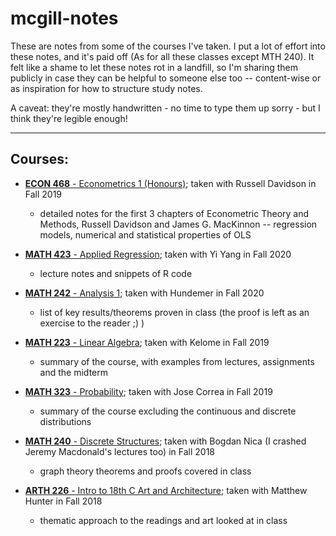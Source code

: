 # mcgill-notes
These are notes from some of the courses I've taken. I put a lot of effort into these notes, and it's paid off (As for all these classes except MTH 240). It felt like a shame to let these notes rot in a landfill, so I'm sharing them publicly in case they can be helpful to someone else too -- content-wise or as inspiration for how to structure study notes.

A caveat: they're mostly handwritten - no time to type them up sorry - but I think they're legible enough!

---

## Courses:

* [**ECON 468** - Econometrics 1 (Honours)](econ-468/); taken with Russell Davidson in Fall 2019
  * detailed notes for the first 3 chapters of Econometric Theory and Methods, Russell Davidson and James G. MacKinnon -- regression models, numerical and statistical properties of OLS


* [**MATH 423** - Applied Regression](math-423-applied-regression.pdf); taken with Yi Yang in Fall 2020
  * lecture notes and snippets of R code
* [**MATH 242** - Analysis 1](math-242-analysis1.pdf); taken with Hundemer in Fall 2020
  * list of key results/theorems proven in class (the proof is left as an exercise to the reader ;) )
* [**MATH 223** - Linear Algebra](math-223-review.pdf); taken with Kelome in Fall 2019
  * summary of the course, with examples from lectures, assignments and the midterm
* [**MATH 323** - Probability](math-323-review.pdf); taken with Jose Correa in Fall 2019 
  * summary of the course excluding the continuous and discrete distributions
* [**MATH 240** - Discrete Structures](math-240-graph.pdf); taken with Bogdan Nica (I crashed Jeremy Macdonald's lectures too) in Fall 2018
  * graph theory theorems and proofs covered in class


* [**ARTH 226** - Intro to 18th C Art and Architecture](arth-226-thematic.pdf); taken with Matthew Hunter in Fall 2018
  * thematic approach to the readings and art looked at in class
